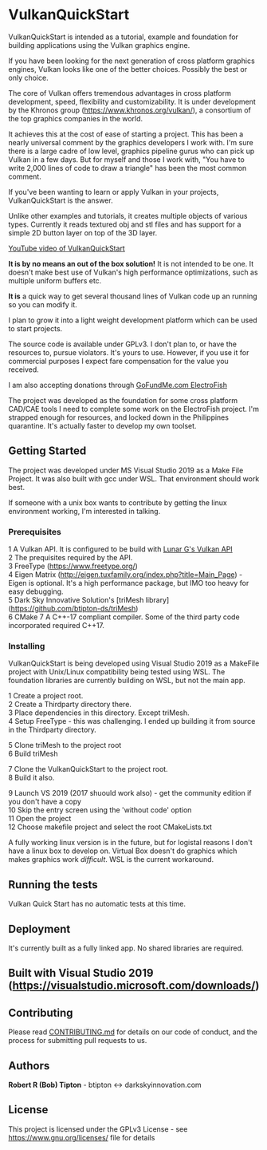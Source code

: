 # VulkanQuickStart

VulkanQuickStart is intended as a tutorial, example and foundation for building applications using the Vulkan graphics engine.

If you have been looking for the next generation of cross platform graphics engines, Vulkan looks like one of the better choices. Possibly the best or only choice.

The core of Vulkan offers tremendous advantages in cross platform development, speed, flexibility and customizability. It is under development by the Khronos group (https://www.khronos.org/vulkan/), a consortium of the top graphics companies in the world.

It achieves this at the cost of ease of starting a project. This has been a nearly universal comment by the graphics developers I work with. 
I'm sure there is a large cadre of low level, graphics pipeline gurus who can pick up Vulkan in a few days. 
But for myself and those I work with, "You have to write 2,000 lines of code to draw a triangle" has been the most common comment.

If you've been wanting to learn or apply Vulkan in your projects, VulkanQuickStart is the answer.

Unlike other examples and tutorials, it creates multiple objects of various types. Currently it reads textured obj and stl files and has support for a simple 2D button layer on top of the 3D layer.

[YouTube video of VulkanQuickStart](https://youtu.be/PCE05P8i4VE)

**It is by no means an out of the box solution!** It is not intended to be one. It doesn't make best use of Vulkan's high performance optimizations, such as multiple uniform buffers etc.

**It is** a quick way to get several thousand lines of Vulkan code up an running so you can modify it.

I plan to grow it into a light weight development platform which can be used to start projects.

The source code is available under GPLv3. I don't plan to, or have the resources to, pursue violators. It's yours to use. 
However, if you use it for commercial purposes I expect fare compensation for the value you received.

I am also accepting donations through [GoFundMe.com ElectroFish](https://www.gofundme.com/f/electrofish)

The project was developed as the foundation for some cross platform CAD/CAE tools I need to complete some work on the ElectroFish project. I'm strapped enough for resources, and locked down in the Philippines 
quarantine. It's actually faster to develop my own toolset.

## Getting Started

The project was developed under MS Visual Studio 2019 as a Make File Project. It was also built with gcc under WSL. That environment should work best.  

If someone with a unix box wants to contribute by getting the linux environment working, I'm interested in talking.

### Prerequisites

1 A Vulkan API. It is configured to be build with [Lunar G's Vulkan API](https://vulkan.lunarg.com/)  
2 The prequisites required by the API.  
3 FreeType (https://www.freetype.org/)  
4 Eigen Matrix (http://eigen.tuxfamily.org/index.php?title=Main_Page) - Eigen is optional. It's a high performance package, but IMO too heavy for easy debugging.  
5 Dark Sky Innovative Solution's [triMesh library] (https://github.com/btipton-ds/triMesh)  
6 CMake
7 A C++-17 compliant compiler. Some of the third party code incorporated required C++17.

### Installing

VulkanQuickStart is being developed using Visual Studio 2019 as a MakeFile project with Unix/Linux compatibility being tested using WSL. The foundation libraries are currently building on WSL, but not the main app.

1 Create a project root.  
2 Create a Thirdparty directory there.  
3 Place dependencies in this directory. Except triMesh.  
4 Setup FreeType - this was challenging. I ended up building it from source in the Thirdparty directory.  

5 Clone triMesh to the project root  
6 Build triMesh  

7 Clone the VulkanQuickStart to the project root.  
8 Build it also.  

9 Launch VS 2019 (2017 shuould work also) - get the community edition if you don't have a copy  
10 Skip the entry screen using the 'without code' option  
11 Open the project  
12 Choose makefile project and select the root CMakeLists.txt  

A fully working linux version is in the future, but for logistal reasons I don't have a linux box to develop on. Virtual Box doesn't do graphics which makes graphics work _difficult_. WSL is the current workaround.

## Running the tests

Vulkan Quick Start has no automatic tests at this time.

## Deployment

It's currently built as a fully linked app. No shared libraries are required.

## Built with Visual Studio 2019 (https://visualstudio.microsoft.com/downloads/)

## Contributing

Please read [CONTRIBUTING.md](https://gist.github.com/PurpleBooth/b24679402957c63ec426) for details on our code of conduct, and the process for submitting pull requests to us.

## Authors

**Robert R (Bob) Tipton** - btipton <-> darkskyinnovation.com

## License

This project is licensed under the GPLv3 License - see <https://www.gnu.org/licenses/> file for details

